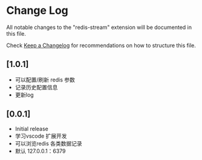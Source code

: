 # Change Log

All notable changes to the "redis-stream" extension will be documented in this file.

Check [Keep a Changelog](http://keepachangelog.com/) for recommendations on how to structure this file.

## [1.0.1]

- 可以配置/刷新 redis 参数
- 记录历史配置信息
- 更新log

## [0.0.1]

- Initial release
- 学习vscode 扩展开发
- 可以浏览redis 各类数据记录
- 默认 127.0.0.1：6379